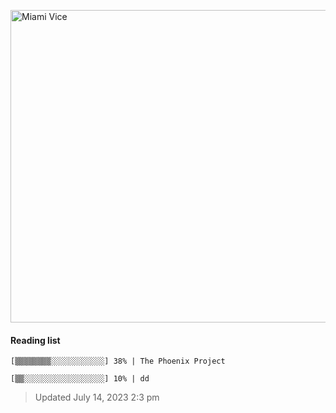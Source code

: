 
[<img src="https://media.giphy.com/media/l0IsIMQkVZ0UK1Q7C/giphy.gif" alt="Miami Vice" width="800" height="500">](https://www.youtube.com/watch?v=-aMCzRj3Syg)

#### Reading list

    [▒▒▒▒▒▒▒▒░░░░░░░░░░░░] 38% | The Phoenix Project
    
    [▒▒░░░░░░░░░░░░░░░░░░] 10% | dd
    
> Updated July 14, 2023 2:3 pm
